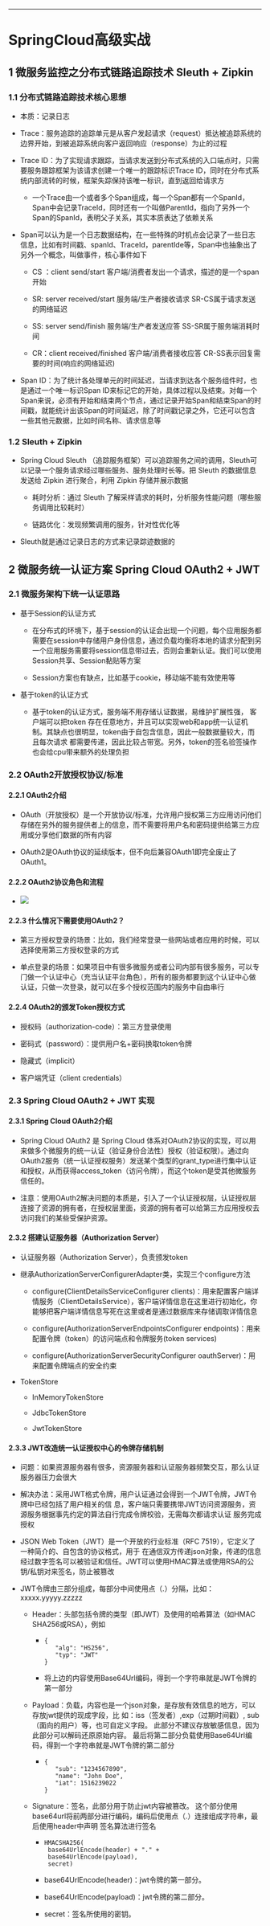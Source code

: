 ------



# SpringCloud高级实战

## 1 微服务监控之分布式链路追踪技术 Sleuth + Zipkin

### 1.1 分布式链路追踪技术核⼼思想

- 本质：记录⽇志

- Trace：服务追踪的追踪单元是从客户发起请求（request）抵达被追踪系统的边界开始，到被追踪系统向客户返回响应（response）为⽌的过程

- Trace ID：为了实现请求跟踪，当请求发送到分布式系统的⼊⼝端点时，只需要服务跟踪框架为该请求创建⼀个唯⼀的跟踪标识Trace ID，同时在分布式系统内部流转的时候，框架失踪保持该唯⼀标识，直到返回给请求⽅

    - ⼀个Trace由⼀个或者多个Span组成，每⼀个Span都有⼀个SpanId，Span中会记录TraceId，同时还有⼀个叫做ParentId，指向了另外⼀个Span的SpanId，表明⽗⼦关系，其实本质表达了依赖关系

- Span可以认为是⼀个⽇志数据结构，在⼀些特殊的时机点会记录了⼀些⽇志信息，⽐如有时间戳、spanId、TraceId，parentIde等，Span中也抽象出了另外⼀个概念，叫做事件，核⼼事件如下

    - CS ：client send/start 客户端/消费者发出⼀个请求，描述的是⼀个span开始
    
    - SR: server received/start 服务端/⽣产者接收请求 SR-CS属于请求发送的⽹络延迟
    
    - SS: server send/finish 服务端/⽣产者发送应答 SS-SR属于服务端消耗时间
    
    - CR：client received/finished 客户端/消费者接收应答 CR-SS表示回复需要的时间(响应的⽹络延迟)

- Span ID：为了统计各处理单元的时间延迟，当请求到达各个服务组件时，也是通过⼀个唯⼀标识Span ID来标记它的开始，具体过程以及结束。对每⼀个Span来说，必须有开始和结束两个节点，通过记录开始Span和结束Span的时间戳，就能统计出该Span的时间延迟，除了时间戳记录之外，它还可以包含⼀些其他元数据，⽐如时间名称、请求信息等

### 1.2 Sleuth + Zipkin

- Spring Cloud Sleuth （追踪服务框架）可以追踪服务之间的调⽤，Sleuth可以记录⼀个服务请求经过哪些服务、服务处理时⻓等。把 Sleuth 的数据信息发送给 Zipkin 进⾏聚合，利⽤ Zipkin 存储并展示数据

    - 耗时分析：通过 Sleuth 了解采样请求的耗时，分析服务性能问题（哪些服务调⽤⽐较耗时）
    
    - 链路优化：发现频繁调⽤的服务，针对性优化等

- Sleuth就是通过记录⽇志的⽅式来记录踪迹数据的

## 2 微服务统⼀认证⽅案 Spring Cloud OAuth2 + JWT

### 2.1 微服务架构下统⼀认证思路

- 基于Session的认证⽅式

    - 在分布式的环境下，基于session的认证会出现⼀个问题，每个应⽤服务都需要在session中存储⽤户身份信息，通过负载均衡将本地的请求分配到另⼀个应⽤服务需要将session信息带过去，否则会重新认证。我们可以使⽤Session共享、Session黏贴等⽅案
    
    - Session⽅案也有缺点，⽐如基于cookie，移动端不能有效使⽤等

- 基于token的认证⽅式
  
    - 基于token的认证⽅式，服务端不⽤存储认证数据，易维护扩展性强， 客户端可以把token 存在任意地⽅，并且可以实现web和app统⼀认证机制。其缺点也很明显，token由于⾃包含信息，因此⼀般数据量较⼤，⽽且每次请求 都需要传递，因此⽐较占带宽。另外，token的签名验签操作也会给cpu带来额外的处理负担

### 2.2 OAuth2开放授权协议/标准

#### 2.2.1 OAuth2介绍

- OAuth（开放授权）是⼀个开放协议/标准，允许⽤户授权第三⽅应⽤访问他们存储在另外的服务提供者上的信息，⽽不需要将⽤户名和密码提供给第三⽅应⽤或分享他们数据的所有内容

- OAuth2是OAuth协议的延续版本，但不向后兼容OAuth1即完全废⽌了OAuth1。

#### 2.2.2 OAuth2协议⻆⾊和流程

- ![](../../images/SpringCloud/OAuth2协议⻆⾊和流程.png)

#### 2.2.3 什么情况下需要使⽤OAuth2？

- 第三⽅授权登录的场景：⽐如，我们经常登录⼀些⽹站或者应⽤的时候，可以选择使⽤第三⽅授权登录的⽅式

- 单点登录的场景：如果项⽬中有很多微服务或者公司内部有很多服务，可以专⻔做⼀个认证中⼼（充当认证平台⻆⾊），所有的服务都要到这个认证中⼼做认证，只做⼀次登录，就可以在多个授权范围内的服务中⾃由串⾏

#### 2.2.4 OAuth2的颁发Token授权⽅式

- 授权码（authorization-code）：第三方登录使用

- 密码式（password）：提供⽤户名+密码换取token令牌

- 隐藏式（implicit）

- 客户端凭证（client credentials）

### 2.3 Spring Cloud OAuth2 + JWT 实现

#### 2.3.1 Spring Cloud OAuth2介绍

- Spring Cloud OAuth2 是 Spring Cloud 体系对OAuth2协议的实现，可以⽤来做多个微服务的统⼀认证（验证身份合法性）授权（验证权限）。通过向OAuth2服务（统⼀认证授权服务）发送某个类型的grant_type进⾏集中认证和授权，从⽽获得access_token（访问令牌），⽽这个token是受其他微服务信任的。

- 注意：使⽤OAuth2解决问题的本质是，引⼊了⼀个认证授权层，认证授权层连接了资源的拥有者，在授权层⾥⾯，资源的拥有者可以给第三⽅应⽤授权去访问我们的某些受保护资源。

#### 2.3.2 搭建认证服务器（Authorization Server）

- 认证服务器（Authorization Server），负责颁发token

- 继承AuthorizationServerConfigurerAdapter类，实现三个configure⽅法

    - configure(ClientDetailsServiceConfigurer clients)：⽤来配置客户端详情服务（ClientDetailsService），客户端详情信息在这⾥进⾏初始化，你能够把客户端详情信息写死在这⾥或者是通过数据库来存储调取详情信息
    
    - configure(AuthorizationServerEndpointsConfigurer endpoints)：⽤来配置令牌（token）的访问端点和令牌服务(token services)
    
    - configure(AuthorizationServerSecurityConfigurer oauthServer)：⽤来配置令牌端点的安全约束

- TokenStore

    - InMemoryTokenStore
    
    - JdbcTokenStore
    
    - JwtTokenStore

#### 2.3.3 JWT改造统⼀认证授权中⼼的令牌存储机制

- 问题：如果资源服务器有很多，资源服务器和认证服务器频繁交互，那么认证服务器压⼒会很⼤

- 解决办法：采⽤JWT格式令牌，⽤户认证通过会得到⼀个JWT令牌，JWT令牌中已经包括了⽤户相关的信 息，客户端只需要携带JWT访问资源服务，资源服务根据事先约定的算法⾃⾏完成令牌校验，⽆需每次都请求认证 服务完成授权

- JSON Web Token（JWT）是⼀个开放的⾏业标准（RFC 7519），它定义了⼀种简介的、⾃包含的协议格式，⽤于 在通信双⽅传递json对象，传递的信息经过数字签名可以被验证和信任。JWT可以使⽤HMAC算法或使⽤RSA的公 钥/私钥对来签名，防⽌被篡改

- JWT令牌由三部分组成，每部分中间使⽤点（.）分隔，⽐如：xxxxx.yyyyy.zzzzz

    - Header：头部包括令牌的类型（即JWT）及使⽤的哈希算法（如HMAC SHA256或RSA），例如
    
        - ```
          {
             "alg": "HS256",
             "typ": "JWT"
          }
          ```
    
        - 将上边的内容使⽤Base64Url编码，得到⼀个字符串就是JWT令牌的第⼀部分
    
    - Payload：负载，内容也是⼀个json对象，是存放有效信息的地⽅，可以存放jwt提供的现成字段，⽐ 如：iss（签发者）,exp（过期时间戳）, sub（⾯向的⽤户）等，也可⾃定义字段。 此部分不建议存放敏感信息，因为此部分可以解码还原原始内容。 最后将第⼆部分负载使⽤Base64Url编码，得到⼀个字符串就是JWT令牌的第⼆部分
    
        - ```
          {
             "sub": "1234567890",
             "name": "John Doe",
             "iat": 1516239022
          }
          ```
    
    - Signature：签名，此部分⽤于防⽌jwt内容被篡改。 这个部分使⽤base64url将前两部分进⾏编码，编码后使⽤点（.）连接组成字符串，最后使⽤header中声明 签名算法进⾏签名
    
        - ```
          HMACSHA256(
           base64UrlEncode(header) + "." +
           base64UrlEncode(payload),
           secret)
          ```
        
        - base64UrlEncode(header)：jwt令牌的第⼀部分。
        
        - base64UrlEncode(payload)：jwt令牌的第⼆部分。
        
        - secret：签名所使⽤的密钥。